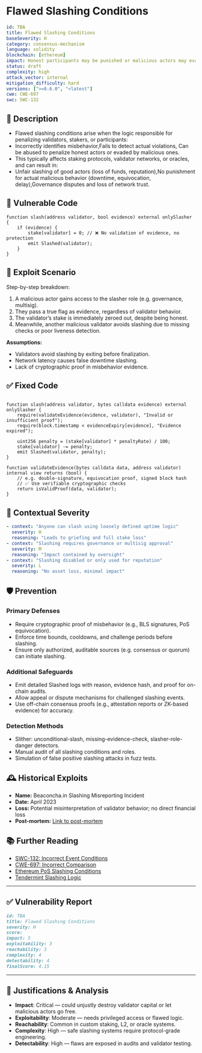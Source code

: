 # Flawed Slashing Conditions

```YAML
id: TBA
title: Flawed Slashing Conditions 
baseSeverity: H
category: consensus-mechanism
language: solidity
blockchain: [ethereum]
impact: Honest participants may be punished or malicious actors may evade slashing
status: draft
complexity: high
attack_vector: internal
mitigation_difficulty: hard
versions: [">=0.6.0", "<latest"]
cwe: CWE-697
swc: SWC-132
```

## 📝 Description

- Flawed slashing conditions arise when the logic responsible for penalizing validators, stakers, or participants:
- Incorrectly identifies misbehavior,Fails to detect actual violations, Can be abused to penalize honest actors or evaded by malicious ones.
- This typically affects staking protocols, validator networks, or oracles, and can result in:
- Unfair slashing of good actors (loss of funds, reputation),No punishment for actual malicious behavior (downtime, equivocation, delay),Governance disputes and loss of network trust.

## 🚨 Vulnerable Code

```solidity
function slash(address validator, bool evidence) external onlySlasher {
    if (evidence) {
        stake[validator] = 0; // ❌ No validation of evidence, no protection
        emit Slashed(validator);
    }
}
```

## 🧪 Exploit Scenario

Step-by-step breakdown:

1. A malicious actor gains access to the slasher role (e.g. governance, multisig).
2. They pass a true flag as evidence, regardless of validator behavior.
3. The validator’s stake is immediately zeroed out, despite being honest.
4. Meanwhile, another malicious validator avoids slashing due to missing checks or poor liveness detection.

**Assumptions:**

- Validators avoid slashing by exiting before finalization.
- Network latency causes false downtime slashing.
- Lack of cryptographic proof in misbehavior evidence.

## ✅ Fixed Code

```solidity

function slash(address validator, bytes calldata evidence) external onlySlasher {
    require(validateEvidence(evidence, validator), "Invalid or insufficient proof");
    require(block.timestamp < evidenceExpiry[evidence], "Evidence expired");

    uint256 penalty = (stake[validator] * penaltyRate) / 100;
    stake[validator] -= penalty;
    emit Slashed(validator, penalty);
}

function validateEvidence(bytes calldata data, address validator) internal view returns (bool) {
    // e.g. double-signature, equivocation proof, signed block hash
    // ✅ Use verifiable cryptographic checks
    return isValidProof(data, validator);
}
```

## 🧭 Contextual Severity

```yaml
- context: "Anyone can slash using loosely defined uptime logic"
  severity: H
  reasoning: "Leads to griefing and full stake loss"
- context: "Slashing requires governance or multisig approval"
  severity: M
  reasoning: "Impact contained by oversight"
- context: "Slashing disabled or only used for reputation"
  severity: L
  reasoning: "No asset loss, minimal impact"
```

## 🛡️ Prevention

### Primary Defenses

- Require cryptographic proof of misbehavior (e.g., BLS signatures, PoS equivocation).
- Enforce time bounds, cooldowns, and challenge periods before slashing.
- Ensure only authorized, auditable sources (e.g. consensus or quorum) can initiate slashing.

### Additional Safeguards

- Emit detailed Slashed logs with reason, evidence hash, and proof for on-chain audits.
- Allow appeal or dispute mechanisms for challenged slashing events.
- Use off-chain consensus proofs (e.g., attestation reports or ZK-based evidence) for accuracy.

### Detection Methods

- Slither: unconditional-slash, missing-evidence-check, slasher-role-danger detectors.
- Manual audit of all slashing conditions and roles.
- Simulation of false positive slashing attacks in fuzz tests.

## 🕰️ Historical Exploits

- **Name:** Beaconcha.in Slashing Misreporting Incident 
- **Date:** April 2023 
- **Loss:** Potential misinterpretation of validator behavior; no direct financial loss 
- **Post-mortem:** [Link to post-mortem](https://dl.acm.org/doi/fullHtml/10.1145/3543873.3587555) 


## 📚 Further Reading

- [SWC-132: Incorrect Event Conditions](https://swcregistry.io/docs/SWC-132) 
- [CWE-697: Incorrect Comparison](https://cwe.mitre.org/data/definitions/697.html) 
- [Ethereum PoS Slashing Conditions](https://ethereum.org/en/developers/docs/consensus-mechanisms/pos/#slashing) 
- [Tendermint Slashing Logic](https://docs.tendermint.com/) 

---

## ✅ Vulnerability Report

```markdown
id: TBA
title: Flawed Slashing Conditions 
severity: H
score:
impact: 5         
exploitability: 3 
reachability: 3   
complexity: 4     
detectability: 4  
finalScore: 4.15
```

---

## 📄 Justifications & Analysis

- **Impact**: Critical — could unjustly destroy validator capital or let malicious actors go free.
- **Exploitability**: Moderate — needs privileged access or flawed logic.
- **Reachability**: Common in custom staking, L2, or oracle systems.
- **Complexity**: High — safe slashing systems require protocol-grade engineering.
- **Detectability**: High — flaws are exposed in audits and validator testing.